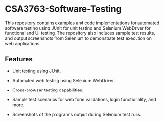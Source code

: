 # CSA3763-Software-Testing
This repository contains examples and code implementations for automated software testing using JUnit for unit testing and Selenium WebDriver for functional and UI testing. The repository also includes sample test results, and output screenshots from Selenium to demonstrate test execution on web applications.

## Features

- Unit testing using JUnit.

- Automated web testing using Selenium WebDriver.

- Cross-browser testing capabilities.

- Sample test scenarios for web form validations, login functionality, and more.

- Screenshots of the program's output during Selenium test runs.
